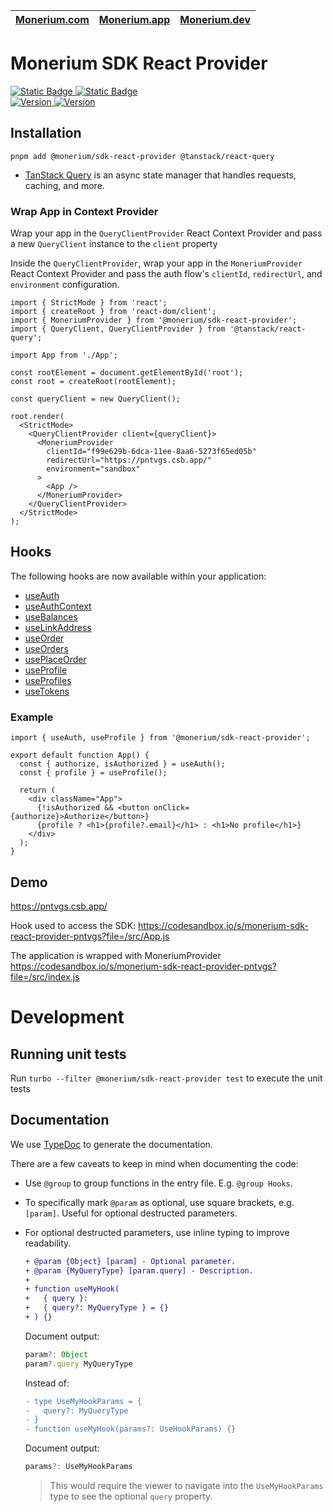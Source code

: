 | [Monerium.com](https://monerium.com/) | [Monerium.app](https://monerium.app/) | [Monerium.dev](https://monerium.dev/) |
| ------------------------------------- | ------------------------------------- | ------------------------------------- |

# Monerium SDK React Provider

  <a href="https://monerium.dev/">
    <picture>
      <source media="(prefers-color-scheme: dark)" srcset="https://img.shields.io/badge/Developer_portal-2c6ca7">
      <img src="https://img.shields.io/badge/Developer_portal-2c6ca7" alt="Static Badge">
    </picture>
  </a>
  <a href="https://monerium.dev/api-docs">
    <picture>
      <source media="(prefers-color-scheme: dark)" srcset="https://img.shields.io/badge/API_documentation-2c6ca7">
      <img src="https://img.shields.io/badge/API_documentation-2c6ca7" alt="Static Badge">
    </picture>
  </a>
  </br>
    <a href="https://www.npmjs.com/package/@monerium/sdk-react-provider">
    <picture>
      <source media="(prefers-color-scheme: dark)" srcset="https://img.shields.io/npm/v/%40monerium%2Fsdk-react-provider?colorA=2c6ca7&colorB=21262d">
      <img src="https://img.shields.io/npm/v/%40monerium%2Fsdk-react-provider?colorA=f6f8fa&colorB=f6f8fa" alt="Version">
    </picture>
  </a>
  <a href="https://github.com/monerium/js-monorepo/issues>
    <picture>
      <source media="(prefers-color-scheme: dark)" srcset="https://img.shields.io/github/issues/monerium/js-monorepo?colorA=2c6ca7&colorB=21262d">
      <img src="https://img.shields.io/github/issues/monerium/js-monorepo?colorA=2c6ca7&colorB=21262d" alt="Version">
    </picture>
  </a>

## Installation

```
pnpm add @monerium/sdk-react-provider @tanstack/react-query
```

- [TanStack Query](https://tanstack.com/query/v5) is an async state manager that handles requests, caching, and more.

### Wrap App in Context Provider

Wrap your app in the `QueryClientProvider` React Context Provider and pass a new `QueryClient` instance to the `client` property

Inside the `QueryClientProvider`, wrap your app in the `MoneriumProvider` React Context Provider and pass the auth flow's `clientId`, `redirectUrl`, and `environment` configuration.

```tsx
import { StrictMode } from 'react';
import { createRoot } from 'react-dom/client';
import { MoneriumProvider } from '@monerium/sdk-react-provider';
import { QueryClient, QueryClientProvider } from '@tanstack/react-query';

import App from './App';

const rootElement = document.getElementById('root');
const root = createRoot(rootElement);

const queryClient = new QueryClient();

root.render(
  <StrictMode>
    <QueryClientProvider client={queryClient}>
      <MoneriumProvider
        clientId="f99e629b-6dca-11ee-8aa6-5273f65ed05b"
        redirectUrl="https://pntvgs.csb.app/"
        environment="sandbox"
      >
        <App />
      </MoneriumProvider>
    </QueryClientProvider>
  </StrictMode>
);
```

## Hooks

The following hooks are now available within your application:

- [useAuth](./docs/generated/functions/useAuth.md)</br>
- [useAuthContext](./docs/generated/functions/useAuthContext.md)</br>
- [useBalances](./docs/generated/functions/useBalances.md)</br>
- [useLinkAddress](./docs/generated/functions/useLinkAddress.md)</br>
- [useOrder](./docs/generated/functions/useOrder.md)</br>
- [useOrders](./docs/generated/functions/useOrders.md)</br>
- [usePlaceOrder](./docs/generated/functions/usePlaceOrder.md)</br>
- [useProfile](./docs/generated/functions/useProfile.md)</br>
- [useProfiles](./docs/generated/functions/useProfiles.md)</br>
- [useTokens](./docs/generated/functions/useTokens.md)</br>

### Example

```tsx
import { useAuth, useProfile } from '@monerium/sdk-react-provider';

export default function App() {
  const { authorize, isAuthorized } = useAuth();
  const { profile } = useProfile();

  return (
    <div className="App">
      {!isAuthorized && <button onClick={authorize}>Authorize</button>}
      {profile ? <h1>{profile?.email}</h1> : <h1>No profile</h1>}
    </div>
  );
}
```

## Demo

https://pntvgs.csb.app/

Hook used to access the SDK: https://codesandbox.io/s/monerium-sdk-react-provider-pntvgs?file=/src/App.js

The application is wrapped with MoneriumProvider
https://codesandbox.io/s/monerium-sdk-react-provider-pntvgs?file=/src/index.js

# Development

## Running unit tests

Run `turbo --filter @monerium/sdk-react-provider test` to execute the unit tests

## Documentation

We use [TypeDoc](https://typedoc.org/) to generate the documentation.

There are a few caveats to keep in mind when documenting the code:

- Use `@group` to group functions in the entry file. E.g. `@group Hooks`.
- To specifically mark `@param` as optional, use square brackets, e.g. `[param]`. Useful for optional destructed parameters.
- For optional destructed parameters, use inline typing to improve readability.

  ```diff
  + @param {Object} [param] - Optional parameter.
  + @param {MyQueryType} [param.query] - Description.
  +
  + function useMyHook(
  +   { query }:
  +   { query?: MyQueryType } = {}
  + ) {}
  ```

  Document output:

  ```ts
  param?: Object
  param?.query MyQueryType
  ```

  Instead of:

  ```diff
  - type UseMyHookParams = {
  -   query?: MyQueryType
  - }
  - function useMyHook(params?: UseHookParams) {}
  ```

  Document output:

  ```ts
  params?: UseMyHookParams
  ```

  > This would require the viewer to navigate into the `UseMyHookParams` type to see the optional `query` property.
